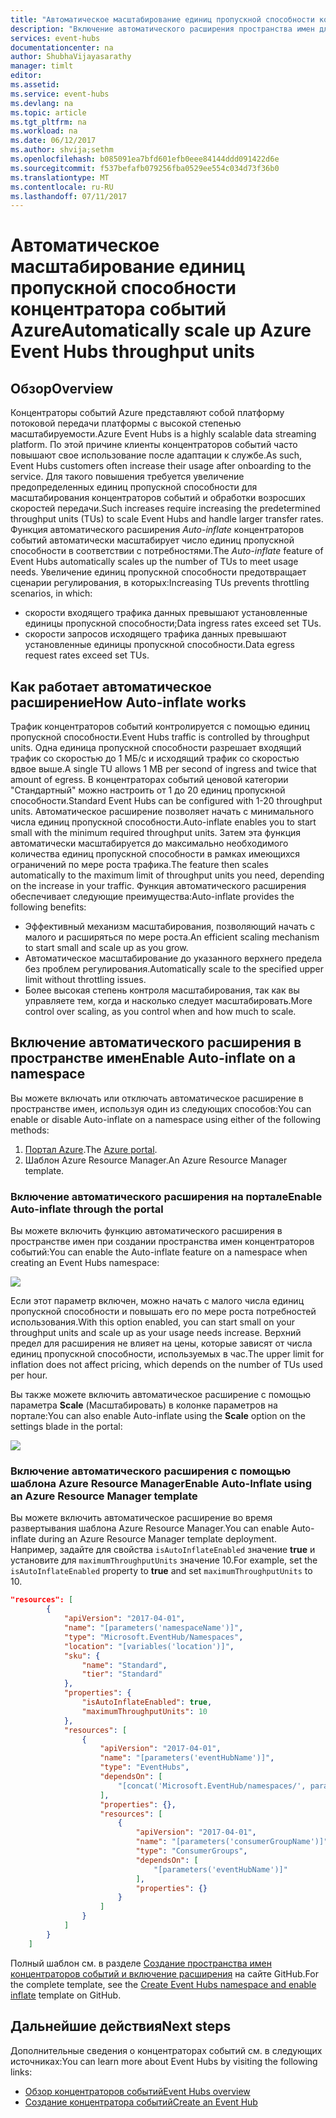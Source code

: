 ```yaml
---
title: "Автоматическое масштабирование единиц пропускной способности концентратора событий Azure | Документы Майкрософт"
description: "Включение автоматического расширения пространства имен для автоматического масштабирования единиц пропускной способности"
services: event-hubs
documentationcenter: na
author: ShubhaVijayasarathy
manager: timlt
editor: 
ms.assetid: 
ms.service: event-hubs
ms.devlang: na
ms.topic: article
ms.tgt_pltfrm: na
ms.workload: na
ms.date: 06/12/2017
ms.author: shvija;sethm
ms.openlocfilehash: b085091ea7bfd601efb0eee84144ddd091422d6e
ms.sourcegitcommit: f537befafb079256fba0529ee554c034d73f36b0
ms.translationtype: MT
ms.contentlocale: ru-RU
ms.lasthandoff: 07/11/2017
---
```

# <a name="automatically-scale-up-azure-event-hubs-throughput-units"></a><span data-ttu-id="2476c-103">Автоматическое масштабирование единиц пропускной способности концентратора событий Azure</span><span class="sxs-lookup"><span data-stu-id="2476c-103">Automatically scale up Azure Event Hubs throughput units</span></span>

## <a name="overview"></a><span data-ttu-id="2476c-104">Обзор</span><span class="sxs-lookup"><span data-stu-id="2476c-104">Overview</span></span>

<span data-ttu-id="2476c-105">Концентраторы событий Azure представляют собой платформу потоковой передачи платформы с высокой степенью масштабируемости.</span><span class="sxs-lookup"><span data-stu-id="2476c-105">Azure Event Hubs is a highly scalable data streaming platform.</span></span> <span data-ttu-id="2476c-106">По этой причине клиенты концентраторов событий часто повышают свое использование после адаптации к службе.</span><span class="sxs-lookup"><span data-stu-id="2476c-106">As such, Event Hubs customers often increase their usage after onboarding to the service.</span></span> <span data-ttu-id="2476c-107">Для такого повышения требуется увеличение предопределенных единиц пропускной способности для масштабирования концентраторов событий и обработки возросших скоростей передачи.</span><span class="sxs-lookup"><span data-stu-id="2476c-107">Such increases require increasing the predetermined throughput units (TUs) to scale Event Hubs and handle larger transfer rates.</span></span> <span data-ttu-id="2476c-108">Функция автоматического расширения *Auto-inflate* концентраторов событий автоматически масштабирует число единиц пропускной способности в соответствии с потребностями.</span><span class="sxs-lookup"><span data-stu-id="2476c-108">The *Auto-inflate* feature of Event Hubs automatically scales up the number of TUs to meet usage needs.</span></span> <span data-ttu-id="2476c-109">Увеличение единиц пропускной способности предотвращает сценарии регулирования, в которых:</span><span class="sxs-lookup"><span data-stu-id="2476c-109">Increasing TUs prevents throttling scenarios, in which:</span></span>

* <span data-ttu-id="2476c-110">скорости входящего трафика данных превышают установленные единицы пропускной способности;</span><span class="sxs-lookup"><span data-stu-id="2476c-110">Data ingress rates exceed set TUs.</span></span>
* <span data-ttu-id="2476c-111">скорости запросов исходящего трафика данных превышают установленные единицы пропускной способности.</span><span class="sxs-lookup"><span data-stu-id="2476c-111">Data egress request rates exceed set TUs.</span></span>

## <a name="how-auto-inflate-works"></a><span data-ttu-id="2476c-112">Как работает автоматическое расширение</span><span class="sxs-lookup"><span data-stu-id="2476c-112">How Auto-inflate works</span></span>

<span data-ttu-id="2476c-113">Трафик концентраторов событий контролируется с помощью единиц пропускной способности.</span><span class="sxs-lookup"><span data-stu-id="2476c-113">Event Hubs traffic is controlled by throughput units.</span></span> <span data-ttu-id="2476c-114">Одна единица пропускной способности разрешает входящий трафик со скоростью до 1 МБ/с и исходящий трафик со скоростью вдвое выше.</span><span class="sxs-lookup"><span data-stu-id="2476c-114">A single TU allows 1 MB per second of ingress and twice that amount of egress.</span></span> <span data-ttu-id="2476c-115">В концентраторах событий ценовой категории "Стандартный" можно настроить от 1 до 20 единиц пропускной способности.</span><span class="sxs-lookup"><span data-stu-id="2476c-115">Standard Event Hubs can be configured with 1-20 throughput units.</span></span> <span data-ttu-id="2476c-116">Автоматическое расширение позволяет начать с минимального числа единиц пропускной способности.</span><span class="sxs-lookup"><span data-stu-id="2476c-116">Auto-inflate enables you to start small with the minimum required throughput units.</span></span> <span data-ttu-id="2476c-117">Затем эта функция автоматически масштабируется до максимально необходимого количества единиц пропускной способности в рамках имеющихся ограничений по мере роста трафика.</span><span class="sxs-lookup"><span data-stu-id="2476c-117">The feature then scales automatically to the maximum limit of throughput units you need, depending on the increase in your traffic.</span></span> <span data-ttu-id="2476c-118">Функция автоматического расширения обеспечивает следующие преимущества:</span><span class="sxs-lookup"><span data-stu-id="2476c-118">Auto-inflate provides the following benefits:</span></span>

- <span data-ttu-id="2476c-119">Эффективный механизм масштабирования, позволяющий начать с малого и расширяться по мере роста.</span><span class="sxs-lookup"><span data-stu-id="2476c-119">An efficient scaling mechanism to start small and scale up as you grow.</span></span>
- <span data-ttu-id="2476c-120">Автоматическое масштабирование до указанного верхнего предела без проблем регулирования.</span><span class="sxs-lookup"><span data-stu-id="2476c-120">Automatically scale to the specified upper limit without throttling issues.</span></span>
- <span data-ttu-id="2476c-121">Более высокая степень контроля масштабирования, так как вы управляете тем, когда и насколько следует масштабировать.</span><span class="sxs-lookup"><span data-stu-id="2476c-121">More control over scaling, as you control when and how much to scale.</span></span>

## <a name="enable-auto-inflate-on-a-namespace"></a><span data-ttu-id="2476c-122">Включение автоматического расширения в пространстве имен</span><span class="sxs-lookup"><span data-stu-id="2476c-122">Enable Auto-inflate on a namespace</span></span>

<span data-ttu-id="2476c-123">Вы можете включать или отключать автоматическое расширение в пространстве имен, используя один из следующих способов:</span><span class="sxs-lookup"><span data-stu-id="2476c-123">You can enable or disable Auto-inflate on a namespace using either of the following methods:</span></span>

1. <span data-ttu-id="2476c-124">[Портал Azure](https://portal.azure.com).</span><span class="sxs-lookup"><span data-stu-id="2476c-124">The [Azure portal](https://portal.azure.com).</span></span>
2. <span data-ttu-id="2476c-125">Шаблон Azure Resource Manager.</span><span class="sxs-lookup"><span data-stu-id="2476c-125">An Azure Resource Manager template.</span></span>

### <a name="enable-auto-inflate-through-the-portal"></a><span data-ttu-id="2476c-126">Включение автоматического расширения на портале</span><span class="sxs-lookup"><span data-stu-id="2476c-126">Enable Auto-inflate through the portal</span></span>

<span data-ttu-id="2476c-127">Вы можете включить функцию автоматического расширения в пространстве имен при создании пространства имен концентраторов событий:</span><span class="sxs-lookup"><span data-stu-id="2476c-127">You can enable the Auto-inflate feature on a namespace when creating an Event Hubs namespace:</span></span>
 
![](./media/event-hubs-auto-inflate/event-hubs-auto-inflate1.png)

<span data-ttu-id="2476c-128">Если этот параметр включен, можно начать с малого числа единиц пропускной способности и повышать его по мере роста потребностей использования.</span><span class="sxs-lookup"><span data-stu-id="2476c-128">With this option enabled, you can start small on your throughput units and scale up as your usage needs increase.</span></span> <span data-ttu-id="2476c-129">Верхний предел для расширения не влияет на цены, которые зависят от числа единиц пропускной способности, используемых в час.</span><span class="sxs-lookup"><span data-stu-id="2476c-129">The upper limit for inflation does not affect pricing, which depends on the number of TUs used per hour.</span></span>

<span data-ttu-id="2476c-130">Вы также можете включить автоматическое расширение с помощью параметра **Scale** (Масштабировать) в колонке параметров на портале:</span><span class="sxs-lookup"><span data-stu-id="2476c-130">You can also enable Auto-inflate using the **Scale** option on the settings blade in the portal:</span></span>
 
![](./media/event-hubs-auto-inflate/event-hubs-auto-inflate2.png)

### <a name="enable-auto-inflate-using-an-azure-resource-manager-template"></a><span data-ttu-id="2476c-131">Включение автоматического расширения с помощью шаблона Azure Resource Manager</span><span class="sxs-lookup"><span data-stu-id="2476c-131">Enable Auto-Inflate using an Azure Resource Manager template</span></span>

<span data-ttu-id="2476c-132">Вы можете включить автоматическое расширение во время развертывания шаблона Azure Resource Manager.</span><span class="sxs-lookup"><span data-stu-id="2476c-132">You can enable Auto-inflate during an Azure Resource Manager template deployment.</span></span> <span data-ttu-id="2476c-133">Например, задайте для свойства `isAutoInflateEnabled` значение **true** и установите для `maximumThroughputUnits` значение 10.</span><span class="sxs-lookup"><span data-stu-id="2476c-133">For example, set the `isAutoInflateEnabled` property to **true** and set `maximumThroughputUnits` to 10.</span></span>

```json
"resources": [
        {
            "apiVersion": "2017-04-01",
            "name": "[parameters('namespaceName')]",
            "type": "Microsoft.EventHub/Namespaces",
            "location": "[variables('location')]",
            "sku": {
                "name": "Standard",
                "tier": "Standard"
            },
            "properties": {
                "isAutoInflateEnabled": true,
                "maximumThroughputUnits": 10
            },
            "resources": [
                {
                    "apiVersion": "2017-04-01",
                    "name": "[parameters('eventHubName')]",
                    "type": "EventHubs",
                    "dependsOn": [
                        "[concat('Microsoft.EventHub/namespaces/', parameters('namespaceName'))]"
                    ],
                    "properties": {},
                    "resources": [
                        {
                            "apiVersion": "2017-04-01",
                            "name": "[parameters('consumerGroupName')]",
                            "type": "ConsumerGroups",
                            "dependsOn": [
                                "[parameters('eventHubName')]"
                            ],
                            "properties": {}
                        }
                    ]
                }
            ]
        }
    ]
```

<span data-ttu-id="2476c-134">Полный шаблон см. в разделе [Создание пространства имен концентраторов событий и включение расширения](https://github.com/Azure/azure-quickstart-templates/tree/master/201-eventhubs-create-namespace-and-enable-inflate) на сайте GitHub.</span><span class="sxs-lookup"><span data-stu-id="2476c-134">For the complete template, see the [Create Event Hubs namespace and enable inflate](https://github.com/Azure/azure-quickstart-templates/tree/master/201-eventhubs-create-namespace-and-enable-inflate) template on GitHub.</span></span>

## <a name="next-steps"></a><span data-ttu-id="2476c-135">Дальнейшие действия</span><span class="sxs-lookup"><span data-stu-id="2476c-135">Next steps</span></span>

<span data-ttu-id="2476c-136">Дополнительные сведения о концентраторах событий см. в следующих источниках:</span><span class="sxs-lookup"><span data-stu-id="2476c-136">You can learn more about Event Hubs by visiting the following links:</span></span>

* [<span data-ttu-id="2476c-137">Обзор концентраторов событий</span><span class="sxs-lookup"><span data-stu-id="2476c-137">Event Hubs overview</span></span>](event-hubs-what-is-event-hubs.md)
* [<span data-ttu-id="2476c-138">Создание концентратора событий</span><span class="sxs-lookup"><span data-stu-id="2476c-138">Create an Event Hub</span></span>](event-hubs-create.md)
